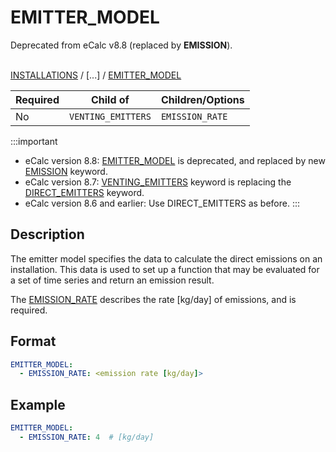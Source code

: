 # EMITTER_MODEL
<span className="major-change-deprecation"> 
Deprecated from eCalc v8.8 (replaced by <strong>EMISSION</strong>).
</span>
<br></br>

[INSTALLATIONS](/about/references/INSTALLATIONS.md) /
[...] /
[EMITTER_MODEL](/about/references/EMITTER_MODEL.md)

| Required   | Child of                  | Children/Options  |
|------------|---------------------------|-------------------|
| No         | `VENTING_EMITTERS`         | `EMISSION_RATE`   |

:::important
- eCalc version 8.8: [EMITTER_MODEL](/about/references/EMITTER_MODEL.md) is deprecated, and replaced by new [EMISSION](/about/references/EMISSION.md) keyword.
- eCalc version 8.7: [VENTING_EMITTERS](/about/references/VENTING_EMITTERS.md) keyword is replacing the [DIRECT_EMITTERS](/about/references/DIRECT_EMITTERS.md) keyword.
- eCalc version 8.6 and earlier: Use DIRECT_EMITTERS as before.
:::

## Description
The emitter model specifies the data to calculate the direct emissions on an installation. This data is used to set up
a function that may be evaluated for a set of time series and return an emission result.

The [EMISSION_RATE](/about/references/EMISSION_RATE.md) describes the rate [kg/day] of emissions, and is required.

## Format
~~~~~~~~yaml
EMITTER_MODEL:
  - EMISSION_RATE: <emission rate [kg/day]>
~~~~~~~~

## Example
~~~~~~~~yaml
EMITTER_MODEL:
  - EMISSION_RATE: 4  # [kg/day]
~~~~~~~~

